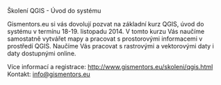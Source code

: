 Školení QGIS - Úvod do systému

Gismentors.eu si vás dovolují pozvat na základní kurz QGIS, úvod do systému
v termínu 18-19. listopadu 2014.  V tomto kurzu Vás naučíme samostatně
vytvářet mapy a pracovat s prostorovými informacemi v prostředí QGIS. Naučíme
Vás pracovat s rastrovými a vektorovými daty i daty dostupnými online.

Více informací a registrace: http://www.gismentors.eu/skoleni/qgis.html
Kontakt: info@gismentors.eu

